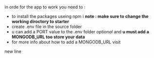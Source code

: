 in orde for the app to work you need to :

- to install the packages useing npm i **note : make sure to change the working diroctory to starter**
- create .env file in the source folder
- u can add a PORT value to the .env folder _optional_ and **u must add a MONGODB_URL too store your data**
- for more info about how to add a MONGODB_URL visit



new line
